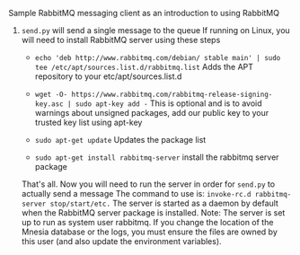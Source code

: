 Sample RabbitMQ messaging client as an introduction to using RabbitMQ

1. `send.py` will send a single message to the queue
    If running on Linux, you will need to install RabbitMQ server using these steps
    + `echo 'deb http://www.rabbitmq.com/debian/ stable main' | sudo tee /etc/apt/sources.list.d/rabbitmq.list`
        Adds the APT repository to your etc/apt/sources.list.d
    + `wget -O- https://www.rabbitmq.com/rabbitmq-release-signing-key.asc | sudo apt-key add -`
        This is optional and is to avoid warnings about unsigned packages, add our public key to your trusted key list using apt-key
        
    + `sudo apt-get update`
        Updates the package list
    
    + `sudo apt-get install rabbitmq-server`
        install the rabbitmq server package
    
    
    That's all. Now you will need to run the server in order for `send.py` to actually send a message
    The command to use is:
    `invoke-rc.d rabbitmq-server stop/start/etc.`
    The server is started as a daemon by default when the RabbitMQ server package is installed.
    Note: The server is set up to run as system user rabbitmq. 
    If you change the location of the Mnesia database or the logs, you must ensure the files are owned by this user (and also update the environment variables).
    